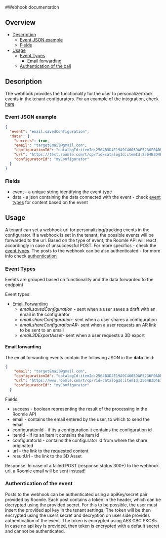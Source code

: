 #Webhook documentation

## Overview
- [Description](#description)
    - [Event JSON example](#event-json-example)
    - [Fields](#fields)
- [Usage](#usage)
  - [Event Types](#event-types)
    - [Email forwarding](#email-forwarding)
  - [Authentication of the call](#authentication-of-the-event)

## Description
The webhook provides the functionality for the user to personalize/track events in the tenant configurators.
For an example of the integration, check [here](https://gitlab.com/roomle/showcases/webhooks).

### Event JSON example

```json
{
  "event": "email.savedConfiguration",
  "data": {
    "success": true,
    "email": "targetEmail@gmail.com",
    "configurationId": "catalogId:itemId:2564B3D4E19A9C4605DAF5236F0ADFE80DA638F63A49D5D4C8260CB5FF48011C",
    "url": "https://test.roomle.com/t/cp/?id=catalogId:itemId:2564B3D4E19A9C4605DAF5236F0ADFE80DA638F63A49D5D4C8260CB5FF48011C&configuratorId=vizmotor",
    "configuratorId": "myConfigurator"
  }
}
```

### Fields
- event - a unique string identifying the event type
- data - a json containing the data connected with the event - check [event types](#event-types) for content based on the event

## Usage

A tenant can set a webhook url for personalizing/tracking events in the configurator.
If a webhook is set in the tenant, the possible events will be forwarded to the url.
Based on the type of event, the Roomle API will react accordingly in case of unsuccessful POST.
For more specifics - check the [event types](#event-types).
The posts to the webhook can be also authenticated - for more info check [authentication](#authentication-of-the-event)

### Event Types
Events are grouped based on functionality and the data forwarded to the endpoint

Event types:
- [Email Forwarding](#email-forwarding)
  - _email.savedConfiguration_ - sent when a user saves a draft with an email in the configurator
  - _email.shareConfiguration_- sent when a user shares a configuration
  - _email.shareConfigurationAR_- sent when a user requests an AR link to be sent to an email
  - _email.3DExportAsset_- sent when a user requests a 3D export

#### Email forwarding
The email forwarding events contain the following JSON in the **data** field:
```json
{
    "email": "targetEmail@gmail.com",
    "configurationId": "catalogId:itemId:2564B3D4E19A9C4605DAF5236F0ADFE80DA638F63A49D5D4C8260CB5FF48011C",
    "url": "https://www.roomle.com/t/cp/?id=catalogId:itemId:2564B3D4E19A9C4605DAF5236F0ADFE80DA638F63A49D5D4C8260CB5FF48011C&configuratorId=myConfigurator",
    "configuratorId": "myConfigurator"
  }
```
Fields:
- success - boolean representing the result of the processing in the Roomle API
- email - contains the email entered by the user, to which to send the email
- configurationId - if its a configuration it contains the configuration id
- itemId - if its an item it contains the item id 
- configuratorId - contains the configurator id from where the share originated
- url - the link to the requested content
- resultUrl - the link to the 3D Asset

Response:
In case of a failed POST (response status 300+) to the webhook url, a Roomle email will be sent instead!

### Authentication of the event
Posts to the webhook can be authenticated using a apiKey/secret pair provided by Roomle.
Each post contains a token in the header, which can be decrypted using the provided secret.
For this to be possible, the user must insert the provided api key in the tenant settings.
The token will be then encrypted using the users secret and decryption on user side provides authentication of the event.
The token is encrypted using AES CBC PKCS5.
In case no api key is provided, then token is encrypted with a default secret and cannot be authenticated.
